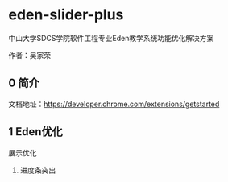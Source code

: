 # eden-slider-plus

中山大学SDCS学院软件工程专业Eden教学系统功能优化解决方案

作者：吴家荣

## 0 简介

文档地址：https://developer.chrome.com/extensions/getstarted

## 1 Eden优化

展示优化

1. 进度条突出